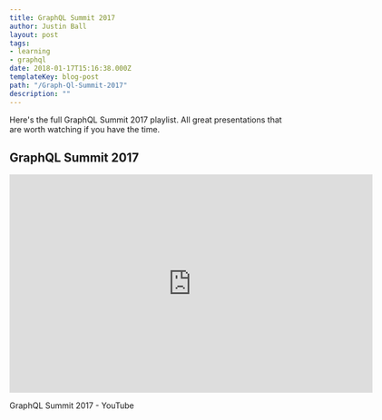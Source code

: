 ```yaml
---
title: GraphQL Summit 2017
author: Justin Ball
layout: post
tags:
- learning
- graphql
date: 2018-01-17T15:16:38.000Z
templateKey: blog-post
path: "/Graph-Ql-Summit-2017"
description: ""
---
```

Here's the full GraphQL Summit 2017 playlist. All great presentations that are worth watching if you have the time.
<div id="list=PLpi1lPB6opQywks7yYYs5jJAIRI3faRTm" class="youtube-playlist">
  <h2 class="youtube-title">GraphQL Summit 2017</h2>
  <iframe src="https://www.youtube.com/embed/list=PLpi1lPB6opQywks7yYYs5jJAIRI3faRTm" frameborder="0" width="640" height="385" allowfullscreen>
    <p>Your browser does not support iframes.</p>
  </iframe>
  <p class="youtube-description">GraphQL Summit 2017 - YouTube</p>
</div>